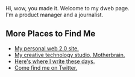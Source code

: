 <html lang="en">


<body>
Hi, wow, you made it. Welcome to my dweb page.
<br>
I'm a product manager and a journalist.
<h2>More Places to Find Me</h2>
<ul>
    <li><a href="www.rebeccasearles.com">My personal web 2.0 site.</a></li>
    <li><a href="www.motherbrain.xyz">My creative technology studio, Motherbrain.</a></li>
    <li><a href="www.medium.com/@beccabigwords">Here's where I write these days.</a></li>
    <li><a href="www.twitter.com/beccabigwords">Come find me on Twitter.</a></li>
</ul>
</body>

</html>
